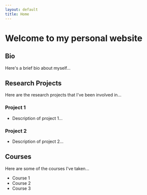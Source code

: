 ```yaml
---
layout: default
title: Home
---
```

  
# Welcome to my personal website

## Bio

Here's a brief bio about myself...

## Research Projects

Here are the research projects that I've been involved in...

### Project 1
- Description of project 1...

### Project 2
- Description of project 2...

## Courses

Here are some of the courses I've taken...

- Course 1
- Course 2
- Course 3
